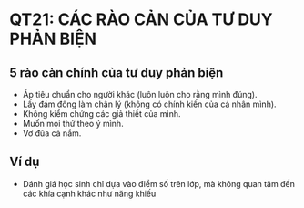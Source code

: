 # QT21: CÁC RÀO CẢN CỦA TƯ DUY PHẢN BIỆN

## 5 rào càn chính của tư duy phản biện

- Áp tiêu chuẩn cho người khác (luôn luôn cho rằng mình đúng).
- Lấy đám đông làm chân lý (không có chính kiến của cá nhân mình).
- Không kiểm chứng các giả thiết của mình.
- Muốn mọi thứ theo ý mình.
- Vơ đũa cả nắm.

## Ví dụ

- Dánh giá học sinh chỉ dựa vào điểm số trên lớp, mà không quan tâm đến các khía cạnh khác như năng khiếu 

